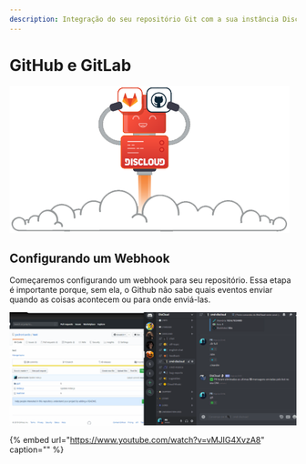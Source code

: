 ```yaml
---
description: Integração do seu repositório Git com a sua instância Discloud
---
```


# GitHub e GitLab

![](../../.gitbook/assets/github-vs-gitlabpost%20%281%29.png)

## Configurando um Webhook

Começaremos configurando um webhook para seu repositório. Essa etapa é importante porque, sem ela, o Github não sabe quais eventos enviar quando as coisas acontecem ou para onde enviá-las.

![Exemplo no Github](../../.gitbook/assets/exemplo%20%283%29.gif)

{% embed url="https://www.youtube.com/watch?v=vMJIG4XvzA8" caption="" %}

